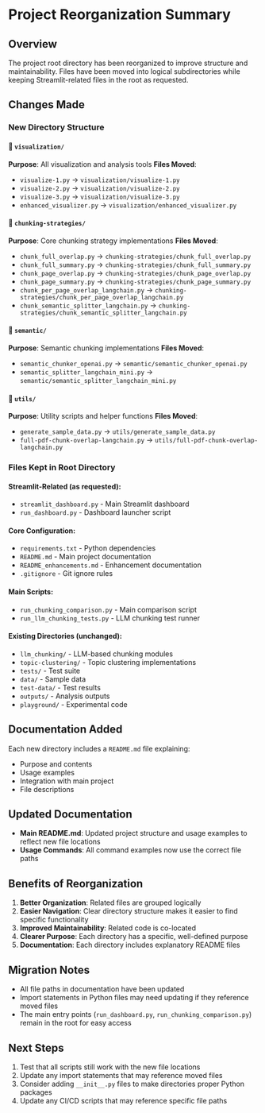 # Project Reorganization Summary

## Overview
The project root directory has been reorganized to improve structure and maintainability. Files have been moved into logical subdirectories while keeping Streamlit-related files in the root as requested.

## Changes Made

### New Directory Structure

#### 📁 `visualization/`
**Purpose**: All visualization and analysis tools
**Files Moved**:
- `visualize-1.py` → `visualization/visualize-1.py`
- `visualize-2.py` → `visualization/visualize-2.py`
- `visualize-3.py` → `visualization/visualize-3.py`
- `enhanced_visualizer.py` → `visualization/enhanced_visualizer.py`

#### 📁 `chunking-strategies/`
**Purpose**: Core chunking strategy implementations
**Files Moved**:
- `chunk_full_overlap.py` → `chunking-strategies/chunk_full_overlap.py`
- `chunk_full_summary.py` → `chunking-strategies/chunk_full_summary.py`
- `chunk_page_overlap.py` → `chunking-strategies/chunk_page_overlap.py`
- `chunk_page_summary.py` → `chunking-strategies/chunk_page_summary.py`
- `chunk_per_page_overlap_langchain.py` → `chunking-strategies/chunk_per_page_overlap_langchain.py`
- `chunk_semantic_splitter_langchain.py` → `chunking-strategies/chunk_semantic_splitter_langchain.py`

#### 📁 `semantic/`
**Purpose**: Semantic chunking implementations
**Files Moved**:
- `semantic_chunker_openai.py` → `semantic/semantic_chunker_openai.py`
- `semantic_splitter_langchain_mini.py` → `semantic/semantic_splitter_langchain_mini.py`

#### 📁 `utils/`
**Purpose**: Utility scripts and helper functions
**Files Moved**:
- `generate_sample_data.py` → `utils/generate_sample_data.py`
- `full-pdf-chunk-overlap-langchain.py` → `utils/full-pdf-chunk-overlap-langchain.py`

### Files Kept in Root Directory

#### Streamlit-Related (as requested):
- `streamlit_dashboard.py` - Main Streamlit dashboard
- `run_dashboard.py` - Dashboard launcher script

#### Core Configuration:
- `requirements.txt` - Python dependencies
- `README.md` - Main project documentation
- `README_enhancements.md` - Enhancement documentation
- `.gitignore` - Git ignore rules

#### Main Scripts:
- `run_chunking_comparison.py` - Main comparison script
- `run_llm_chunking_tests.py` - LLM chunking test runner

#### Existing Directories (unchanged):
- `llm_chunking/` - LLM-based chunking modules
- `topic-clustering/` - Topic clustering implementations
- `tests/` - Test suite
- `data/` - Sample data
- `test-data/` - Test results
- `outputs/` - Analysis outputs
- `playground/` - Experimental code

## Documentation Added

Each new directory includes a `README.md` file explaining:
- Purpose and contents
- Usage examples
- Integration with main project
- File descriptions

## Updated Documentation

- **Main README.md**: Updated project structure and usage examples to reflect new file locations
- **Usage Commands**: All command examples now use the correct file paths

## Benefits of Reorganization

1. **Better Organization**: Related files are grouped logically
2. **Easier Navigation**: Clear directory structure makes it easier to find specific functionality
3. **Improved Maintainability**: Related code is co-located
4. **Clearer Purpose**: Each directory has a specific, well-defined purpose
5. **Documentation**: Each directory includes explanatory README files

## Migration Notes

- All file paths in documentation have been updated
- Import statements in Python files may need updating if they reference moved files
- The main entry points (`run_dashboard.py`, `run_chunking_comparison.py`) remain in the root for easy access

## Next Steps

1. Test that all scripts still work with the new file locations
2. Update any import statements that may reference moved files
3. Consider adding `__init__.py` files to make directories proper Python packages
4. Update any CI/CD scripts that may reference specific file paths 